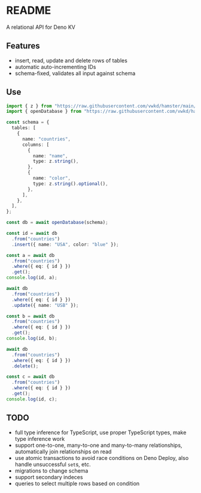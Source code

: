 # README

A relational API for Deno KV



## Features

- insert, read, update and delete rows of tables
- automatic auto-incrementing IDs
- schema-fixed, validates all input against schema



## Use

```ts
import { z } from "https://raw.githubusercontent.com/vwkd/hamster/main/deps.ts";
import { openDatabase } from "https://raw.githubusercontent.com/vwkd/hamster/main/src/main.ts";

const schema = {
  tables: [
    {
      name: "countries",
      columns: [
        {
          name: "name",
          type: z.string(),
        },
        {
          name: "color",
          type: z.string().optional(),
        },
      ],
    },
  ],
};

const db = await openDatabase(schema);

const id = await db
  .from("countries")
  .insert({ name: "USA", color: "blue" });

const a = await db
  .from("countries")
  .where({ eq: { id } })
  .get();
console.log(id, a);

await db
  .from("countries")
  .where({ eq: { id } })
  .update({ name: "USB" });

const b = await db
  .from("countries")
  .where({ eq: { id } })
  .get();
console.log(id, b);

await db
  .from("countries")
  .where({ eq: { id } })
  .delete();

const c = await db
  .from("countries")
  .where({ eq: { id } })
  .get();
console.log(id, c);
```



## TODO

- full type inference for TypeScript, use proper TypeScript types, make type inference work
- support one-to-one, many-to-one and many-to-many relationships, automatically join relationships on read
- use atomic transactions to avoid race conditions on Deno Deploy, also handle unsuccessful `set`s, etc.
- migrations to change schema
- support secondary indeces
- queries to select multiple rows based on condition
